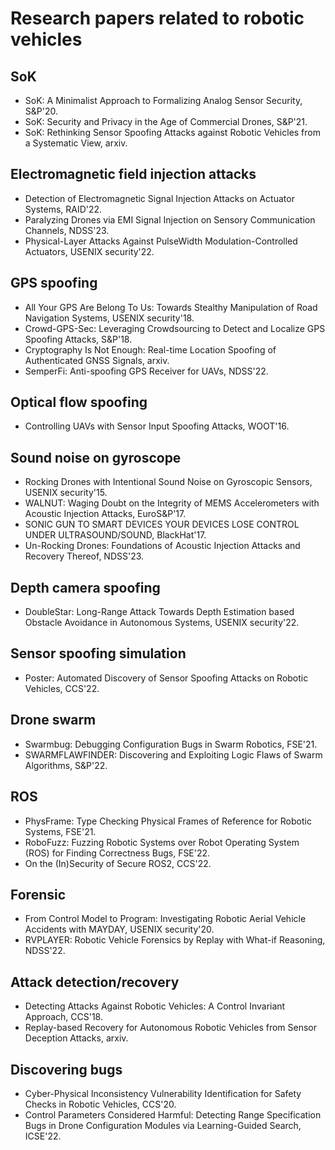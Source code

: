 # Research papers related to robotic vehicles

## SoK
- SoK: A Minimalist Approach to Formalizing Analog Sensor Security, S&P'20.
- SoK: Security and Privacy in the Age of Commercial Drones, S&P'21.
- SoK: Rethinking Sensor Spoofing Attacks against Robotic Vehicles from a Systematic View, arxiv.


## Electromagnetic field injection attacks
- Detection of Electromagnetic Signal Injection Attacks on Actuator Systems, RAID'22.
- Paralyzing Drones via EMI Signal Injection on Sensory Communication Channels, NDSS'23.
- Physical-Layer Attacks Against PulseWidth Modulation-Controlled Actuators, USENIX security'22.


## GPS spoofing
- All Your GPS Are Belong To Us: Towards Stealthy Manipulation of Road Navigation Systems, USENIX security'18.
- Crowd-GPS-Sec: Leveraging Crowdsourcing to Detect and Localize GPS Spoofing Attacks, S&P'18.
- Cryptography Is Not Enough: Real-time Location Spoofing of Authenticated GNSS Signals, arxiv.
- SemperFi: Anti-spoofing GPS Receiver for UAVs, NDSS'22.


## Optical flow spoofing
- Controlling UAVs with Sensor Input Spoofing Attacks, WOOT'16.


## Sound noise on gyroscope
- Rocking Drones with Intentional Sound Noise on Gyroscopic Sensors, USENIX security'15.
- WALNUT: Waging Doubt on the Integrity of MEMS Accelerometers with Acoustic Injection Attacks, EuroS&P'17.
- SONIC GUN TO SMART DEVICES YOUR DEVICES LOSE CONTROL UNDER ULTRASOUND/SOUND, BlackHat'17.
- Un-Rocking Drones: Foundations of Acoustic Injection Attacks and Recovery Thereof, NDSS'23.


## Depth camera spoofing
- DoubleStar: Long-Range Attack Towards Depth Estimation based Obstacle Avoidance in Autonomous Systems, USENIX security'22.


## Sensor spoofing simulation
- Poster: Automated Discovery of Sensor Spoofing Attacks on Robotic Vehicles, CCS'22.


## Drone swarm
- Swarmbug: Debugging Configuration Bugs in Swarm Robotics, FSE'21.
- SWARMFLAWFINDER: Discovering and Exploiting Logic Flaws of Swarm Algorithms, S&P'22.


## ROS
- PhysFrame: Type Checking Physical Frames of Reference for Robotic Systems, FSE'21.
- RoboFuzz: Fuzzing Robotic Systems over Robot Operating System (ROS) for Finding Correctness Bugs, FSE'22.
- On the (In)Security of Secure ROS2, CCS'22.

## Forensic
- From Control Model to Program: Investigating Robotic Aerial Vehicle Accidents with MAYDAY, USENIX security'20.
- RVPLAYER: Robotic Vehicle Forensics by Replay with What-if Reasoning, NDSS'22.


## Attack detection/recovery
- Detecting Attacks Against Robotic Vehicles: A Control Invariant Approach, CCS'18.
- Replay-based Recovery for Autonomous Robotic Vehicles from Sensor Deception Attacks, arxiv.


## Discovering bugs
- Cyber-Physical Inconsistency Vulnerability Identification for Safety Checks in Robotic Vehicles, CCS'20.
- Control Parameters Considered Harmful: Detecting Range Specification Bugs in Drone Configuration Modules via Learning-Guided Search, ICSE'22.
